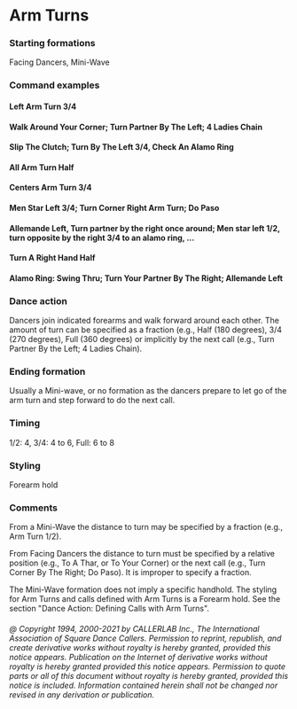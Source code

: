 
# Arm Turns

### Starting formations

Facing Dancers, Mini-Wave

### Command examples

#### Left Arm Turn 3/4
#### Walk Around Your Corner; Turn Partner By The Left; 4 Ladies Chain
#### Slip The Clutch; Turn By The Left 3/4, Check An Alamo Ring
#### All Arm Turn Half
#### Centers Arm Turn 3/4
#### Men Star Left 3/4; Turn Corner Right Arm Turn; Do Paso
#### Allemande Left, Turn partner by the right once around; Men star left 1/2, turn opposite by the right 3/4 to an alamo ring, ...
#### Turn A Right Hand Half
#### Alamo Ring: Swing Thru; Turn Your Partner By The Right; Allemande Left

### Dance action

Dancers join indicated forearms and walk forward around each other. The amount of turn
can be specified as a fraction (e.g., Half (180 degrees), 3/4 (270 degrees),
Full (360 degrees) or implicitly
by the next call (e.g., Turn Partner By the Left; 4 Ladies Chain).

### Ending formation

Usually a Mini-wave, or no formation as the dancers prepare to let go of the arm turn
and step forward to do the next call.

### Timing

1/2: 4, 3/4: 4 to 6, Full: 6 to 8

### Styling

Forearm hold

### Comments

From a Mini-Wave the distance to turn may be specified by a fraction (e.g., Arm Turn 1/2).

From Facing Dancers the distance to turn must be specified by a relative position (e.g., To A Thar, or
To Your Corner) or the next call (e.g., Turn Corner By The Right; Do Paso). It is improper to specify
a fraction.

The Mini-Wave formation does not imply a specific handhold. The styling for Arm Turns and calls
defined with Arm Turns is a Forearm hold. See the section
"Dance Action: Defining Calls with Arm Turns".

###### @ Copyright 1994, 2000-2021 by CALLERLAB Inc., The International Association of Square Dance Callers. Permission to reprint, republish, and create derivative works without royalty is hereby granted, provided this notice appears. Publication on the Internet of derivative works without royalty is hereby granted provided this notice appears. Permission to quote parts or all of this document without royalty is hereby granted, provided this notice is included. Information contained herein shall not be changed nor revised in any derivation or publication.
